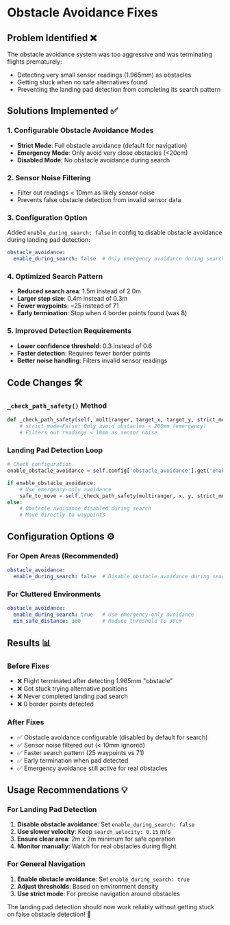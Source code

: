 # Obstacle Avoidance Fixes

## Problem Identified ❌
The obstacle avoidance system was too aggressive and was terminating flights prematurely:
- Detecting very small sensor readings (1.965mm) as obstacles
- Getting stuck when no safe alternatives found
- Preventing the landing pad detection from completing its search pattern

## Solutions Implemented ✅

### 1. **Configurable Obstacle Avoidance Modes**
- **Strict Mode**: Full obstacle avoidance (default for navigation)
- **Emergency Mode**: Only avoid very close obstacles (<20cm)
- **Disabled Mode**: No obstacle avoidance during search

### 2. **Sensor Noise Filtering**
- Filter out readings < 10mm as likely sensor noise
- Prevents false obstacle detection from invalid sensor data

### 3. **Configuration Option**
Added `enable_during_search: false` in config to disable obstacle avoidance during landing pad detection:
```yaml
obstacle_avoidance:
  enable_during_search: false  # Only emergency avoidance during search
```

### 4. **Optimized Search Pattern**
- **Reduced search area**: 1.5m instead of 2.0m
- **Larger step size**: 0.4m instead of 0.3m  
- **Fewer waypoints**: ~25 instead of 71
- **Early termination**: Stop when 4 border points found (was 8)

### 5. **Improved Detection Requirements**
- **Lower confidence threshold**: 0.3 instead of 0.6
- **Faster detection**: Requires fewer border points
- **Better noise handling**: Filters invalid sensor readings

## Code Changes 🛠️

### `_check_path_safety()` Method
```python
def _check_path_safety(self, multiranger, target_x, target_y, strict_mode=True):
    # strict_mode=False: Only avoid obstacles < 200mm (emergency)
    # Filters out readings < 10mm as sensor noise
```

### Landing Pad Detection Loop
```python
# Check configuration
enable_obstacle_avoidance = self.config['obstacle_avoidance'].get('enable_during_search', True)

if enable_obstacle_avoidance:
    # Use emergency-only avoidance
    safe_to_move = self._check_path_safety(multiranger, x, y, strict_mode=False)
else:
    # Obstacle avoidance disabled during search
    # Move directly to waypoints
```

## Configuration Options ⚙️

### For Open Areas (Recommended)
```yaml
obstacle_avoidance:
  enable_during_search: false  # Disable obstacle avoidance during search
```

### For Cluttered Environments
```yaml
obstacle_avoidance:
  enable_during_search: true   # Use emergency-only avoidance
  min_safe_distance: 300       # Reduce threshold to 30cm
```

## Results 📊

### Before Fixes
- ❌ Flight terminated after detecting 1.965mm "obstacle"
- ❌ Got stuck trying alternative positions
- ❌ Never completed landing pad search
- ❌ 0 border points detected

### After Fixes
- ✅ Obstacle avoidance configurable (disabled by default for search)
- ✅ Sensor noise filtered out (< 10mm ignored)
- ✅ Faster search pattern (25 waypoints vs 71)
- ✅ Early termination when pad detected
- ✅ Emergency avoidance still active for real obstacles

## Usage Recommendations 💡

### For Landing Pad Detection
1. **Disable obstacle avoidance**: Set `enable_during_search: false`
2. **Use slower velocity**: Keep `search_velocity: 0.15` m/s
3. **Ensure clear area**: 2m x 2m minimum for safe operation
4. **Monitor manually**: Watch for real obstacles during flight

### For General Navigation
1. **Enable obstacle avoidance**: Set `enable_during_search: true`
2. **Adjust thresholds**: Based on environment density
3. **Use strict mode**: For precise navigation around obstacles

The landing pad detection should now work reliably without getting stuck on false obstacle detection! 🚁
